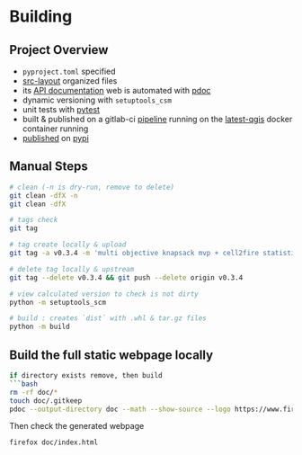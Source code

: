 # Building
## Project Overview
- `pyproject.toml` specified
- [src-layout](https://setuptools.pypa.io/en/latest/userguide/package_discovery.html#src-layout) organized files
- its [API documentation](https://fire2a.github.io/fire2a-lib/) web is automated with [pdoc](https://pdoc.dev)
- dynamic versioning with `setuptools_csm`
- unit tests with [pytest](https://pytest.org)
- built & published on a gitlab-ci [pipeline](https://github.com/fire2a/fire2a-lib/actions/workflows/publish-pypi.yml) running on the [latest-qgis](https://registry.hub.docker.com/r/qgis/qgis) docker container running
- [published](https://pypi.org/project/fire2a-lib/) on [pypi](https://pypi.org)
  
## Manual Steps
```bash
# clean (-n is dry-run, remove to delete)
git clean -dfX -n
git clean -dfX

# tags check
git tag

# tag create locally & upload
git tag -a v0.3.4 -m 'multi objective knapsack mvp + cell2fire statistics mean fix without non-fire scenarios' && git push origin v0.3.4

# delete tag locally & upstream
git tag --delete v0.3.4 && git push --delete origin v0.3.4

# view calculated version to check is not dirty
python -m setuptools_scm

# build : creates `dist` with .whl & tar.gz files
python -m build
```

## Build the full static webpage locally
```bash
if directory exists remove, then build
```bash
rm -rf doc/*
touch doc/.gitkeep
pdoc --output-directory doc --math --show-source --logo https://www.fire2a.com/static/img/logo_1_.png --favicon https://www.fire2a.com/static/img/logo_1_.png fire2a fire2template
```
Then check the generated webpage
```bash
firefox doc/index.html
```
